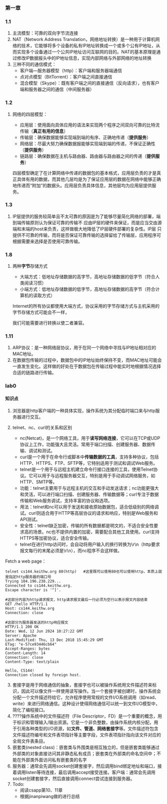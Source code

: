 ### 第一章

### 1.1



1. 主流模型：可靠的双向字节流连接
2. NAT（Network Address Translation，网络地址转换）是一种用于计算机网络的技术，它能够将多个设备的私有IP地址转换成一个或多个公有IP地址，从而实现多个设备通过一个公共IP地址访问互联网的目的。NAT的基本原理是通过修改IP数据报头中的IP地址信息，实现内部网络与外部网络的地址转换
3. 三种不同的通信模式：
   - 客户端—服务器模型（http）：客户端和服务器端通信
   - 点对点模型（BitTorrent）：客户端之间直接通信
   - 混合模型（Skype）：既有客户端之间的直接通信（反向请求），也有客户端和服务器之间的通信（中间服务器）

### 1.2



1. 网络的四层模型：

   - 应用层：使用面向具体应用的语法来实现两个程序之间双向可靠的比特流传输（**真正有用的信息**）
   - 传输层：确保数据能够实现端到端的有序、正确地传递（**提供服务**）
   - 网络层：尽最大努力确保数据报能够实现端到端的传递，不保证正确性（**提供服务**）
   - 链路层：确保数据在主机与路由器、路由器与路由器之间的传递（**提供服务**）

   四层模型确定了在计算网络中传递的数据包的基本格式，应用层负责的才是真正具体有用的数据，而其他几层均是为了保证应用层的数据在网络中能够正确地传递而“附加”的数据头。应用层负责具体信息，其他层均为应用层提供服务。


### 1.3
1. IP层提供的服务较简单且不太可靠的原因是为了能够尽量简化网络的部署，端到端传输原则认为保证可靠的传输不
应由IP层的硬件来保证，而是应当交由源端和末端的host来负责，这样做极大地降低了IP层硬件部署的复杂性。IP层
只提供不可靠的传输，而将是否保证可靠传输的选择留给了传输层，应用程序可根据需要来选择是否使用可靠传输。

### 1.8

1. 两种**字节**存储方式

   - 大端方式：低地址存储数据的高字节，高地址存储数据的低字节（符合人类阅读习惯）
   - 小端方式：低地址存储数据的低字节，高地址存储数据的高字节（符合计算机的读取方式）

   Internet的所有协议都使用大端方式，协议采用的字节存储方式与主机采用的字节存储方式可能会不一样，

   我们可能需要进行转换以使二者兼容。



### 1.11

1. ARP协议：是一种网络层协议，用于在同一个网络中寻找与IP地址相对应的MAC地址。
2. 在数据包传输的过程中，数据包中的IP地址始终保持不变，而MAC地址可能会一直发生变化。这样做的好处在于数据包在传输过程中能实时地根据情况选择合适的链路进行传输。






### lab0

#### 知识点

1. 浏览器是http客户端的一种具体实现，操作系统为其分配临时端口来与http服务器进行交互。
2. telnet、nc、curl的关系和区别

    - nc(Netcat)，是一个网络工具，用于**读写网络连接**，它可以在TCP或UDP协议上工作，功能强大且灵活。常用于端口扫描、创建服务器、数据传输、调试和测试。
    - curl是一个用于在命令行或脚本中**传输数据的工具**，支持多种协议，包括HTTP、HTTPS、FTP、SFTP等，它特别适用于测试和调试Web服务。
    - telnet是一个用于与远程主机建立命令行接口连接的工具，使用Telnet协议。它可以用于与远程服务器交互，特别是用于手动调试网络服务，如HTTP、SMTP等。
    - 功能：telnet主要用于与远程主机的交互和手动发送请求；nc功能更强大和灵活，可以进行端口扫描、创建服务器、传输数据等；curl专注于数据传输和Web服务调试，支持丰富的协议和选项。
    - 用法：telnet和nc可以用于发送和接收原始数据包，适合低级别的网络调试。curl则适合用于HTTP等高层协议的请求和响应，特别是Web服务和API测试。
    - 安全性：telnet缺乏加密，传输的所有数据都是明文的，不适合安全性要求高的场景。nc也不提供内置的加密，需要配合其他工具使用。curl支持HTTPS等加密协议，适合安全传输。
    -  telnet在进行http访问时，会自动将用户输入的换行转换为\r\n（http要求报文每行的末尾必须是\r\n），而nc程序不会这样做。


Fetch a web page：

```shell
telnet cs144.keithw.org 80(http)   #这里既可以使用80也可以使用http，本质上就是指定http服务器的端口号
Trying 104.196.238.229...
Connected to cs144.keithw.org.
Escape character is '^]'.

#这部分内容为http请求报文，http请求报文最后一行必须为空行以表示报文内容结束
GET /hello HTTP/1.1
Host: cs144.keithw.org
Connection: close

#这部分为服务器发送的http响应报文
HTTP/1.1 200 OK
Date: Wed, 12 Jun 2024 10:27:22 GMT
Server: Apache
Last-Modified: Thu, 13 Dec 2018 15:45:29 GMT
ETag: "e-57ce93446cb64"
Accept-Ranges: bytes
Content-Length: 14
Connection: close
Content-Type: text/plain

Hello, CS144!
Connection closed by foreign host.
```

3. 套接字是用于网络通信的抽象，套接字也可以被操作系统用文件描述符来标识，因此可以像文件一样使用读写操作。当一个套接字被创建时，操作系统会分配一个文件描述符给它，允许程序使用常规的文件I/O系统调用（如read、write）来进行网络通信。这种设计使得网络通信可以统一到文件I/O模型中，简化了编程接口。
4. ????操作系统中的文件描述符（File Descriptor，FD）是一个重要的概念，用于标识和管理输入/输出资源。它是一个非负整数，由操作系统内核分配，用于引用各种类型的I/O资源，如**文件、管道、网络套接字**等。文件描述符包含文件描述符编号和文件表项指针等主要字段，文件表项指针指向该文件对应的全局文件表条目。
5. 嵌套类(nested class)：嵌套类与外围类是相互独立的，但是嵌套类能够通过外部类的对象直接访问其非静态私有成员；嵌套类在外部类的命名空间中；不能在外部类外面访问私有嵌套类的名字
6. 服务器：通常会先调用socket创建套接字，然后调用bind绑定地址和端口，接着调用listen等待连接，最后调用accept接受连接。客户端：通常会先调用socket创建套接字，然后直接调用connect尝试连接到服务器。
7. Todo:
   - 阅读csapp第10、11章
   - 根据jinanpiwang做的进行总结
